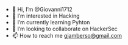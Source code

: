 - 👋 Hi, I’m @Giovanni1712
- 👀 I’m interested in Hacking
- 🌱 I’m currently learning Pyhton
- 💞️ I’m looking to collaborate on HackerSec
- 📫 How to reach me gjamberso@gmail.com

<!---
Giovanni1712/Giovanni1712 is a ✨ special ✨ repository because its `README.md` (this file) appears on your GitHub profile.
You can click the Preview link to take a look at your changes.
--->
